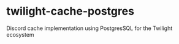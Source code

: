 # twilight-cache-postgres
Discord cache implementation using PostgresSQL for the Twilight ecosystem
